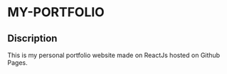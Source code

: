 # MY-PORTFOLIO

## Discription
This is my personal portfolio website made on ReactJs hosted on Github Pages.